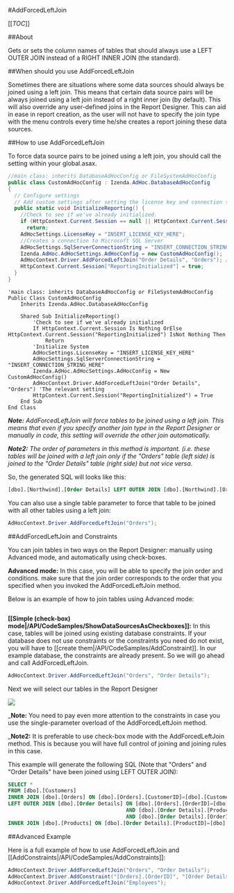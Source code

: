 #AddForcedLeftJoin

[[_TOC_]]

##About

Gets or sets the column names of tables that should always use a LEFT OUTER JOIN instead of a RIGHT INNER JOIN (the standard).

##When should you use AddForcedLeftJoin

Sometimes there are situations where some data sources should always be joined using a left join. 
This means that certain data source pairs will be always joined using a left join instead of a right inner join (by default). This will also override any user-defined joins in the Report Designer. This can aid in ease in report creation, as the user will not have to specify the join type with the menu controls every time he/she creates a report joining these data sources.

##How to use AddForcedLeftJoin

To force data source pairs to be joined using a left join, you should call the setting within your global.asax.

```csharp
//main class: inherits DatabaseAdHocConfig or FileSystemAdHocConfig
public class CustomAdHocConfig : Izenda.AdHoc.DatabaseAdHocConfig
{
  // Configure settings
  // Add custom settings after setting the license key and connection string by overriding the ConfigureSettings() method
  public static void InitializeReporting() {
    //Check to see if we've already initialized.
    if (HttpContext.Current.Session == null || HttpContext.Current.Session["ReportingInitialized"] != null)
      return;
    AdHocSettings.LicenseKey = "INSERT_LICENSE_KEY_HERE";
    //Creates a connection to Microsoft SQL Server
    AdHocSettings.SqlServerConnectionString = "INSERT_CONNECTION_STRING_HERE";
    Izenda.AdHoc.AdHocSettings.AdHocConfig = new CustomAdHocConfig();
    AdHocContext.Driver.AddForcedLeftJoin("Order Details", "Orders"); //The relevant setting
    HttpContext.Current.Session["ReportingInitialized"] = true;
  }
}
```

```visualbasic
'main class: inherits DatabaseAdHocConfig or FileSystemAdHocConfig
Public Class CustomAdHocConfig
    Inherits Izenda.AdHoc.DatabaseAdHocConfig

    Shared Sub InitializeReporting()
        'Check to see if we've already initialized
        If HttpContext.Current.Session Is Nothing OrElse HttpContext.Current.Session("ReportingInitialized") IsNot Nothing Then
            Return
        'Initialize System
        AdHocSettings.LicenseKey = "INSERT_LICENSE_KEY_HERE"
        AdHocSettings.SqlServerConnectionString = "INSERT_CONNECTION_STRING_HERE"
        Izenda.AdHoc.AdHocSettings.AdHocConfig = New CustomAdHocConfig()
        AdHocContext.Driver.AddForcedLeftJoin("Order Details", "Orders") 'The relevant setting
        HttpContext.Current.Session("ReportingInitialized") = True
    End Sub
End Class
```

_**Note:** AddForcedLeftJoin will force tables to be joined using a left join. This means that even if you specify another join type in the Report Designer or manually in code, this setting will override the other join automatically._

_**Note2:** The order of parameters in this method is important. (i.e. these tables will be joined with a left join only if the "Orders" table (left side) is joined to the "Order Details" table (right side) but not vice versa._

So, the generated SQL will looks like this:

```sql
[dbo].[Northwind].[Order Details] LEFT OUTER JOIN [dbo].[Northwind].[Orders]
```

You can also use a single table parameter to force that table to be joined with all other tables using a left join:

```csharp
AdHocContext.Driver.AddForcedLeftJoin("Orders");
```

##AddForcedLeftJoin and Constraints

You can join tables in two ways on the Report Designer: manually using Advanced mode, and automatically using check-boxes.

**Advanced mode:** In this case, you will be able to specify the join order and conditions. make sure that the join order corresponds to the order that you specified when you invoked the AddForcedLeftJoin method.

Below is an example of how to join tables using Advanced mode:
 
![]()

**[[Simple (check-box) mode|/API/CodeSamples/ShowDataSourcesAsCheckboxes]]:** In this case, tables will be joined using existing database constraints. If your database does not use constraints or the constraints you need do not exist, you will have to [[create them|/API/CodeSamples/AddConstraint]]. In our example database, the constraints are already present. So we will go ahead and call AddForcedLeftJoin.

```csharp
AdHocContext.Driver.AddForcedLeftJoin("Orders", "Order Details");
```

Next we will select our tables in the Report Designer

![](http://wiki.izenda.us/API/CodeSamples/AddForcedLeftJoin/addforcedleftjoin.png)

_**Note:** You need to pay even more attention to the constraints in case you use the single-parameter overload of the AddForcedLeftJoin method. 

_**Note2:** It is preferable to use check-box mode with the AddForcedLeftJoin method. This is because you will have full control of joining and joining rules in this case.

This example will generate the following SQL (Note that "Orders" and "Order Details" have been joined using LEFT OUTER JOIN):

```sql
SELECT *
FROM [dbo].[Customers]
INNER JOIN [dbo].[Orders] ON [dbo].[Orders].[CustomerID]=[dbo].[Customers].[CustomerID]
LEFT OUTER JOIN [dbo].[Order Details] ON [dbo].[Orders].[OrderID]=[dbo].[Order Details].[OrderID] 
									  AND [dbo].[Order Details].[ProductID]=[dbo].[Orders].[ProductID] 
									  AND [dbo].[Order Details].[OrderID]=[dbo].[Orders].[OrderID]
INNER JOIN [dbo].[Products] ON [dbo].[Order Details].[ProductID]=[dbo].[Products].[ProductID];
```

##Advanced Example

Here is a full example of how to use AddForcedLeftJoin and [[AddConstraints|/API/CodeSamples/AddConstraints]]:

```csharp
AdHocContext.Driver.AddForcedLeftJoin("Orders", "Order Details");
AdHocContext.Driver.AddConstraint("[Orders].[OrderID]", "[Order Details].[OrderID]");
AdHocContext.Driver.AddForcedLeftJoin("Employees");
```